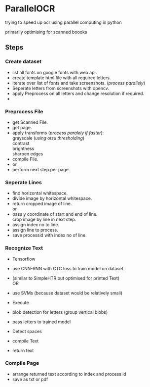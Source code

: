 # ParallelOCR
trying to speed up ocr using parallel computing in python

primarily optimising for scanned boooks

## Steps  

### Create dataset  
  - list all fonts on google fonts with web api.  
  - create template html file with all required letters.  
  - iterate over list of fonts and take screenshots. (*process parallely*)  
  - Seperate letters from screenshots with opencv.  
  - apply Preprocess on all letters and change resolution if required.  
  - 
### Preprocess File  
  - get Scanned File.  
  - get page.  
  - apply transforms (*process paralely if faster*):  
    grayscale (*using otsu thresholding*)  
    contrast  
    brightness  
    sharpen edges  
  - compile File.  
  - or  
  - perform next step per page.  
### Seperate Lines  
  - find horizontal whitespace.  
  - divide image by horizontal whitespace.  
  - return cropped image of line.  
or  
  - pass y coordinate of start and end of line.  
     crop image by line in next step.  
  - assign index no to line.  
  - assign line to process.  
  - save processid with index no of line.  
### Recognize Text  
  - Tensorflow  

    
  - use CNN-RNN with CTC loss to train model on dataset .  
  - (similar to SimpleHTR but optimised for printed Text)  
OR  
  - use SVMs (because dataset would be relatively small)  

    
  - Execute
  - blob detection for letters (group vertical blobs)  
  - pass letters to trained model  
  - Detect spaces  
  - compile Text  
  - return text  
### Compile Page  
  - arrange returned text according to index and process id  
  - save as txt or pdf  
